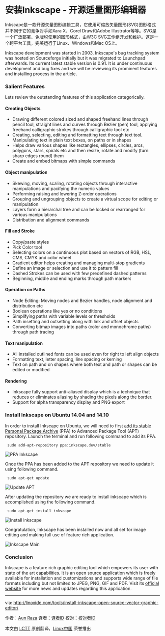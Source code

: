 安装Inkscape - 开源适量图形编辑器
================================================================================
Inkscape是一款开源矢量图形编辑工具，它使用可缩放矢量图形(SVG)图形格式并不同于它的竞争对手如Xara X、Corel Draw和Adobe Illustrator等等。SVG是一个广泛部署、免版税使用的图形格式，由W3C SVG工作组开发和维护。这是一个跨平台工具，完美运行于Linux、Windows和Mac OS上。

Inkscape development was started in 2003, Inkscape's bug tracking system was hosted on Sourceforge initially but it was migrated to Launchpad afterwards. Its current latest stable version is 0.91. It is under continuous development and bug fixes and we will be reviewing its prominent features and installing process in the article.

### Salient Features ###

Lets review the outstanding features of this application categorically.

#### Creating Objects ####

- Drawing different colored sized and shaped freehand lines through pencil tool, straight lines and curves through Bezier (pen) tool, applying freehand calligraphic strokes through calligraphic tool etc
- Creating, selecting, editing and formatting text through text tool. Manipulating text in plain text boxes, on paths or in shapes
- Helps draw various shapes like rectangles, ellipses, circles, arcs, polygons, stars, spirals etc and then resize, rotate and modify (turn sharp edges round) them
- Create and embed bitmaps with simple commands

#### Object manipulation ####

- Skewing, moving, scaling, rotating objects through interactive manipulations and pacifying the numeric values
- Performing raising and lowering Z-order operations
- Grouping and ungrouping objects to create a virtual scope for editing or manipulation
- Layers form a hierarchal tree and can be locked or rearranged for various manipulations
- Distribution and alignment commands

#### Fill and Stroke ####

- Copy/paste styles
- Pick Color tool
- Selecting colors on a continuous plot based on vectors of RGB, HSL, CMS, CMYK and color wheel
- Gradient editor helps creating and managing multi-stop gradients
- Define an image or selection and use it to pattern fill
- Dashed Strokes can be used with few predefined dashed patterns
- Beginning, middle and ending marks through path markers

#### Operation on Paths ####

- Node Editing: Moving nodes and Bezier handles, node alignment and distribution etc
- Boolean operations like yes or no conditions
- Simplifying paths with variable levels or thresholds
- Path insetting and outsetting along with link and offset objects
- Converting bitmap images into paths (color and monochrome paths) through path tracing

#### Text manipulation ####

- All installed outlined fonts can be used even for right to left align objects
- Formatting text, letter spacing, line spacing or kerning
- Text on path and on shapes where both text and path or shapes can be edited or modified

#### Rendering ####

- Inkscape fully support anti-aliased display which is a technique that reduces or eliminates aliasing by shading the pixels along the border.
- Support for alpha transparency display and PNG export

### Install Inkscape on Ubuntu 14.04 and 14.10 ###

In order to install Inkscape on Ubuntu, we will need to first [add its stable Personal Package Archive][1] (PPA) to Advanced Package Tool (APT) repository. Launch the terminal and run following command to add its PPA.

     sudo add-apt-repository ppa:inkscape.dev/stable

![PPA Inkscape](http://blog.linoxide.com/wp-content/uploads/2015/03/PPA-Inkscape.png)

Once the PPA has been added to the APT repository we need to update it using following command.

     sudo apt-get update

![Update APT](http://blog.linoxide.com/wp-content/uploads/2015/03/Update-APT2.png)

After updating the repository we are ready to install inkscape which is accomplished using the following command.

     sudo apt-get install inkscape

![Install Inkscape](http://blog.linoxide.com/wp-content/uploads/2015/03/Install-Inkscape.png)

Congratulation, Inkscape has been installed now and all set for image editing and making full use of feature rich application.

![Inkscape Main](http://blog.linoxide.com/wp-content/uploads/2015/03/Inkscape-Main1.png)

### Conclusion ###

Inkscape is a feature rich graphic editing tool which empowers its user with state of the art capabilities. It is an open source application which is freely available for installation and customizations and supports wide range of file formats including but not limited to JPEG, PNG, GIF and PDF. Visit its [official website][2] for more news and updates regarding this application.

--------------------------------------------------------------------------------

via: http://linoxide.com/tools/install-inkscape-open-source-vector-graphic-editor/

作者：[Aun Raza][a]
译者：[译者ID](https://github.com/译者ID)
校对：[校对者ID](https://github.com/校对者ID)

本文由 [LCTT](https://github.com/LCTT/TranslateProject) 原创翻译，[Linux中国](http://linux.cn/) 荣誉推出

[a]:http://linoxide.com/author/arunrz/
[1]:https://launchpad.net/~inkscape.dev/+archive/ubuntu/stable
[2]:https://inkscape.org/en/
